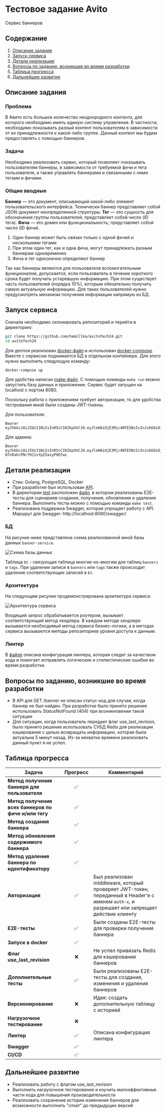 # Тестовое задание Avito

Сервис баннеров

## Содержание

1. [Описание задания](#описание-задания)
2. [Запуск сервиса](#запуск-сервиса)
3. [Детали реализации](#детали-реализации)
4. [Вопросы по заданию, возникшие во время разработки](#вопросы-по-заданию-возникшие-во-время-разработки)
5. [Таблица прогресса](#таблица-прогресса)
6. [Дальнейшее развитие](#дальнейшее-развитие)


## Описание задания

### Проблема

В Авито есть большое количество неоднородного контента, для которого необходимо иметь единую систему управления. В
частности, необходимо показывать разный контент пользователям в зависимости от их принадлежности к какой-либо группе.
Данный контент мы будем предоставлять с помощью баннеров.

### Задача

Необходимо реализовать сервис, который позволяет показывать пользователям баннеры, в зависимости от требуемой фичи и
тега пользователя, а также управлять баннерами и связанными с ними тегами и фичами.

### Общие вводные

**Баннер** — это документ, описывающий какой-либо элемент пользовательского интерфейса. Технически баннер представляет
собой JSON-документ неопределенной структуры.
**Тег** — это сущность для обозначения группы пользователей; представляет собой число (ID тега).
**Фича** — это домен или функциональность; представляет собой число (ID фичи).

1. Один баннер может быть связан только с одной фичей и несколькими тегами
2. При этом один тег, как и одна фича, могут принадлежать разным баннерам одновременно
3. Фича и тег однозначно определяют баннер

Так как баннеры являются для пользователя вспомогательным функционалом, допускается, если пользователь в течение
короткого срока будет получать устаревшую информацию. При этом существует часть пользователей (порядка 10%), которым
обязательно получать самую актуальную информацию. Для таких пользователей нужно предусмотреть механизм получения
информации напрямую из БД.

## Запуск сервиса

Сначала необходимо склонировать репозиторий и перейти в директорию:

```bash
git clone https://github.com/hamillka/avitoTech24.git
cd avitoTech24
```

Для деплоя реализован [docker-файл](./Dockerfile) и использован [docker-compose](./docker-compose.yml). Вместе с
сервисом поднимается БД в отдельном контейнере. Для этого нужно выполнить следующую команду:

```bash
docker-compose up
```

Для удобства написан [make-файл](./Makefile). С помощью команды `make run` можно запустить базу данных и приложение.
Сервис будет запущен на localhost с портом 8080.

Поскольку работа с приложением требует авторизации, то для удобства тестрования мной были созданы JWT-токены.

Для пользователя:

```
Bearer eyJhbGciOiJIUzI1NiIsInR5cCI6IkpXVCJ9.eyJleHAiOjE3Mjc4NTE5NzIsInJvbGUiOjF9.cZQq1MmrSo5yEPkv7_cGwCWnGLYwuWFKOSGNBlc_FK0
```

Для админа:

```
Bearer eyJhbGciOiJIUzI1NiIsInR5cCI6IkpXVCJ9.eyJleHAiOjE3Mjc4NTE5NzIsInJvbGUiOjB9.2My2wlmg6qvCFI-87nRahcPNr7H11vYpI5asyP8Qfwc
```

## Детали реализации

- Стек: Golang, PostgreSQL, Docker
- При разработке был использован [API](./api.yaml).
- В директории [test](./test) расположен [файл](./test/e2e_test.go), в котором реализованы E2E-тесты для сценариев
  создания, получения, обновления и удаления баннера. Выполнить тесты можно с помощью команды `make test`.
- Реализована поддержка Swagger, которая упрощает работу с API. Маршрут для
  Swagger: http://localhost:8080/swagger/

### БД

На рисунке ниже представлена схема реализованной мной базы данных `banner-service`.

![](./img/banner_service_db.png "Схема базы данных")

Таблица `bt` - связующая таблица многие-ко-многим для таблиц `banners` и `tags`. При удалении записи в `banners`
или `tags` также происходит удаление соответствующих записей в `bt`.

### Архитектура

На следующем рисунке продемонстрирована архитектура сервиса:

![](./img/banner_service_arch.png "Архитектура сервиса")

Входящий запрос обрабатывается роутером, вызывает соответствующий метод хендлера.
В каждом методе хендлере вызывается необходимый метод сервиса бизнес-логики, а в методах сервиса
вызываются методы репозиториев уровня доступа к данным.

### Линтер

В [файле](./golangci.yaml) описана конфигурация линтера, которая следит за качеством кода и помогает исправлять
логические и стилистические ошибки во время разработки.

## Вопросы по заданию, возникшие во время разработки

- В API для GET /banner не описан статус-код для случая, когда баннер не был найден. При разработке было принято
  решение использовать StatusNotFound (404) при возникновении такой ситуации
- Для ситуации, когда пользователь передает флаг use_last_revision, было принято решение использовать СУБД Redis
  для реализации кэширования с целью возвращать информацию, которая была актуальна 5 минут назад. Из-за нехватки времени
  реализовать данный пункт я не успел.

## Таблица прогресса

| Задача                                               | Прогресс | Комментарий                                                                                                                                  |
|------------------------------------------------------|:--------:|----------------------------------------------------------------------------------------------------------------------------------------------|
| **Метод получения баннеря для пользователя**         |    ✅     |                                                                                                                                              |
| **Метод получения всех баннеров по фиче и/или тегу** |    ✅     |                                                                                                                                              |
| **Метод создания баннера**                           |    ✅     |                                                                                                                                              |
| **Метод обновления содержимого баннера**             |    ✅     |                                                                                                                                              |
| **Метод удаления баннера по идентификатору**         |    ✅     |                                                                                                                                              |
| **Авторизация**                                      |    ✅     | Был реализован middleware, который проверяет JWT-токен, переданный в Header\'е с именем `auth-x`, и разрешает или запрещает действие клиенту |
| **E2E-тесты**                                        |    ✅     | Были созданы E2E-тесты для проверки получения баннера                                                                                        |
| **Запуск в docker**                                  |    ✅     |                                                                                                                                              |
| **Флаг use_last_revision**                           |    ❌     | Не успел привязать Redis для кэширования баннеров                                                                                            |
| **Дополнительные тесты**                             |    ✅     | Были реализованы E2E-тесты для создания, изменения и удаления баннеров                                                                       |
| **Версионирование**                                  |    ❌     | Идея: создать дополнительную таблицу с историей                                                                                              |
| **Нагрузочное тестирование**                         |    ❌     |                                                                                                                                              |
| **Линтер**                                           |    ✅     | Описана конфигурация линтера                                                                                                                 |
| **Swagger**                                          |    ✅     |                                                                                                                                              |
| **CI/CD**                                            |    ✅     |                                                                                                                                              |

## Дальнейшее развитие

- Реализовать работу с флагом use_last_revision
- Выполнить нагрузочное тестирование и изучить малоэффективные части кода для повышения производительности
- Реализовать сохранение истории изменения баннеров для возможности выполнить "откат" до предыдущих версий
